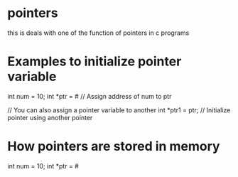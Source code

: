 # pointers
this is deals with one of the function of pointers in c programs 
# Examples to initialize pointer variable
int num   = 10;
int *ptr  = &num;   // Assign address of num to ptr

// You can also assign a pointer variable to another 
int *ptr1 = ptr;    // Initialize pointer using another pointer
# How pointers are stored in memory
int num  = 10;
int *ptr = &num;
# 



